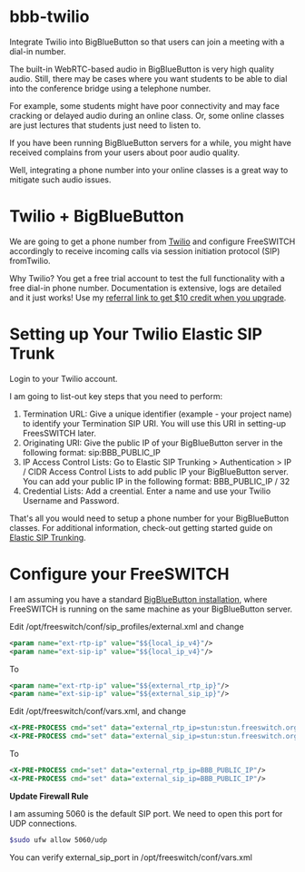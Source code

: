 # bbb-twilio
Integrate Twilio into BigBlueButton so that users can join a meeting with a dial-in number.

The built-in WebRTC-based audio in BigBlueButton is very high quality audio. Still, there may be cases where you want students to be able to dial into the conference bridge using a telephone number.

For example, some students might have poor connectivity and may face cracking or delayed audio during an online class. Or, some online classes are just lectures that students just need to listen to.

If you have been running BigBlueButton servers for a while, you might have received complains from your users about poor audio quality.  

Well, integrating a phone number into your online classes is a great way to mitigate such audio issues. 

# Twilio + BigBlueButton
We are going to get a phone number from [Twilio](https://www.twilio.com/) and configure FreeSWITCH accordingly to receive incoming calls via session initiation protocol (SIP) fromTwilio.

Why Twilio? You get a free trial account to test the full functionality with a free dial-in phone number. Documentation is extensive, logs are detailed and it just works! Use my [referral link to get $10 credit when you upgrade](https://www.twilio.com/referral/VfQyDw).

# Setting up Your Twilio Elastic SIP Trunk

Login to your Twilio account. 

I am going to list-out key steps that you need to perform:
1. Termination URL: Give a unique identifier (example - your project name) to identify your Termination SIP URI. You will use this URI in setting-up FreesSWITCH later. 
2. Originating URI: Give the public IP of your BigBlueButton server in the following format: sip:BBB_PUBLIC_IP
3. IP Access Control Lists: Go to Elastic SIP Trunking > Authentication > IP / CIDR Access Control Lists to add public IP your BigBlueButton server. You can add your public IP in the following format: BBB_PUBLIC_IP / 32
4.  Credential Lists: Add a creential. Enter a name and use your Twilio Username and Password.


That's all you would need to setup a phone number for your BigBlueButton classes. For additional information, check-out getting started guide on [Elastic SIP Trunking](https://www.twilio.com/docs/sip-trunking).

# Configure your FreeSWITCH
I am assuming you have a standard [BigBlueButton installation](https://github.com/bigbluebutton/bbb-install), where FreeSWITCH is running on the same machine as your BigBlueButton server. 

Edit /opt/freeswitch/conf/sip_profiles/external.xml and change
```xml
<param name="ext-rtp-ip" value="$${local_ip_v4}"/>
<param name="ext-sip-ip" value="$${local_ip_v4}"/>
```

To 
```xml
<param name="ext-rtp-ip" value="$${external_rtp_ip}"/>
<param name="ext-sip-ip" value="$${external_sip_ip}"/>
```

Edit /opt/freeswitch/conf/vars.xml, and change
```xml
<X-PRE-PROCESS cmd="set" data="external_rtp_ip=stun:stun.freeswitch.org"/>
<X-PRE-PROCESS cmd="set" data="external_sip_ip=stun:stun.freeswitch.org"/>
```

To

```xml
<X-PRE-PROCESS cmd="set" data="external_rtp_ip=BBB_PUBLIC_IP"/>
<X-PRE-PROCESS cmd="set" data="external_sip_ip=BBB_PUBLIC_IP"/>
```

**Update Firewall Rule**

I am assuming 5060 is the default SIP port. We need to open this port for UDP connections.
```sh
$sudo ufw allow 5060/udp
```

You can verify external_sip_port in /opt/freeswitch/conf/vars.xml

